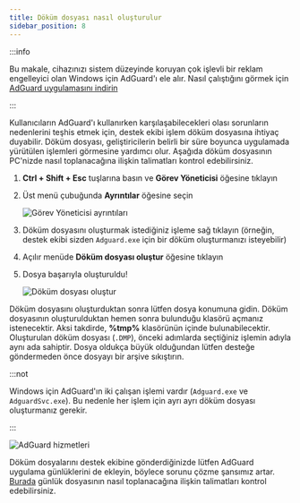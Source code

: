 ```yaml
---
title: Döküm dosyası nasıl oluşturulur
sidebar_position: 8
---
```


:::info

Bu makale, cihazınızı sistem düzeyinde koruyan çok işlevli bir reklam engelleyici olan Windows için AdGuard'ı ele alır. Nasıl çalıştığını görmek için [AdGuard uygulamasını indirin](https://agrd.io/download-kb-adblock)

:::

Kullanıcıların AdGuard'ı kullanırken karşılaşabilecekleri olası sorunların nedenlerini teşhis etmek için, destek ekibi işlem döküm dosyasına ihtiyaç duyabilir. Döküm dosyası, geliştiricilerin belirli bir süre boyunca uygulamada yürütülen işlemleri görmesine yardımcı olur. Aşağıda döküm dosyasının PC'nizde nasıl toplanacağına ilişkin talimatları kontrol edebilirsiniz.

1. **Ctrl + Shift + Esc** tuşlarına basın ve **Görev Yöneticisi** öğesine tıklayın

1. Üst menü çubuğunda **Ayrıntılar** öğesine seçin

    ![Görev Yöneticisi ayrıntıları](https://cdn.adtidy.org/public/Adguard/kb/Windows_dump/details_en.png)

1. Döküm dosyasını oluşturmak istediğiniz işleme sağ tıklayın (örneğin, destek ekibi sizden `Adguard.exe` için bir döküm oluşturmanızı isteyebilir)

1. Açılır menüde **Döküm dosyası oluştur** öğesine tıklayın

1. Dosya başarıyla oluşturuldu!

    ![Döküm dosyası oluştur](https://cdn.adtidy.org/public/Adguard/kb/Windows_dump/create_dump_file_en.png)

Döküm dosyasını oluşturduktan sonra lütfen dosya konumuna gidin. Döküm dosyasının oluşturulduktan hemen sonra bulunduğu klasörü açmanız istenecektir. Aksi takdirde, **%tmp%** klasörünün içinde bulunabilecektir. Oluşturulan döküm dosyası (`.DMP`), önceki adımlarda seçtiğiniz işlemin adıyla aynı ada sahiptir. Dosya oldukça büyük olduğundan lütfen desteğe göndermeden önce dosyayı bir arşive sıkıştırın.

:::not

Windows için AdGuard'ın iki çalışan işlemi vardır (`Adguard.exe` ve `AdguardSvc.exe`). Bu nedenle her işlem için ayrı ayrı döküm dosyası oluşturmanız gerekir.

:::

![AdGuard hizmetleri](https://cdn.adtidy.org/public/Adguard/kb/Windows_dump/processes_en.png)

Döküm dosyalarını destek ekibine gönderdiğinizde lütfen AdGuard uygulama günlüklerini de ekleyin, böylece sorunu çözme şansımız artar. [Burada](../adguard-logs) günlük dosyasının nasıl toplanacağına ilişkin talimatları kontrol edebilirsiniz.
